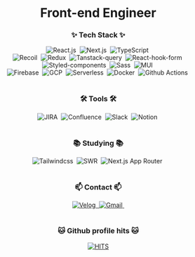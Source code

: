<h1 align="center">Front-end Engineer</h1>

<h3 align="center">✨ Tech Stack ✨</h3>

<div align="center">
    <img alt="React.js" src="https://img.shields.io/badge/React.js-45b8d8?style=flat-square&logo=react&logoColor=white" />&nbsp;
    <img alt="Next.js" src="https://img.shields.io/badge/Next.js-black?style=flat-square&logo=Next.js&logoColor=white" />&nbsp;
    <img alt="TypeScript" src="https://img.shields.io/badge/TypeScript-007ACC?style=flat-square&logo=typescript&logoColor=white" />&nbsp;
</div>

<div align="center">
    <img alt="Recoil" src="https://img.shields.io/badge/Recoil-3578E5?style=flat-square&logo=Recoil&logoColor=white" />&nbsp;
    <img alt="Redux" src="https://img.shields.io/badge/Redux-764ABC?style=flat-square&logo=Redux&logoColor=white" />&nbsp;
    <img alt="Tanstack-query" src="https://img.shields.io/badge/Tanstack--query-FF4154?style=flat-square&logo=React Query&logoColor=white" />&nbsp;
    <img alt="React-hook-form" src="https://img.shields.io/badge/React--hook--form-EC5990?style=flat-square&logo=React hook form&logoColor=white" />&nbsp;
</div>

<div align="center">
    <img alt="Styled-components" src="https://img.shields.io/badge/Styled--components-DB7093?style=flat-square&logo=styled-components&logoColor=white" />&nbsp;
    <img alt="Sass" src="https://img.shields.io/badge/Sass-CC6699?style=flat-square&logo=Sass&logoColor=white" />&nbsp;
    <img alt="MUI" src="https://img.shields.io/badge/MUI-007FFF?style=flat-square&logo=MUI&logoColor=white" />&nbsp;
</div>

<div align="center">
    <img alt="Firebase" src="https://img.shields.io/badge/Firebase-DD2C00?style=flat-square&logo=Firebase&logoColor=white" />&nbsp;
    <img alt="GCP" src="https://img.shields.io/badge/GCP-4285F4?style=flat-square&logo=Google Cloud&logoColor=white" />&nbsp;
    <img alt="Serverless" src="https://img.shields.io/badge/Serverless-FD5750?style=flat-square&logo=Serverless&logoColor=white" />&nbsp;
    <img alt="Docker" src="https://img.shields.io/badge/Docker-2496ED?style=flat-square&logo=Docker&logoColor=white" />&nbsp;
    <img alt="Github Actions" src="https://img.shields.io/badge/Github Actions-000000?style=flat-square&logo=Github Actions&logoColor=white" />&nbsp;
</div>

<br/>

<h3 align="center">🛠 Tools 🛠</h3>

<div align="center">
    <img alt="JIRA" src="https://img.shields.io/badge/JIRA-0052CC?style=flat-square&logo=JIRA&logoColor=white" />&nbsp;
    <img alt="Confluence" src="https://img.shields.io/badge/Confluence-172B4D?style=flat-square&logo=Confluence&logoColor=white" />&nbsp;
    <img alt="Slack" src="https://img.shields.io/badge/Slack-4A154B?style=flat-square&logo=Slack&logoColor=white" />&nbsp;
    <img alt="Notion" src="https://img.shields.io/badge/Notion-000000?style=flat-square&logo=Notion&logoColor=white" />&nbsp;
</div>

<br/>

<h3 align="center">📚 Studying 📚</h3>

<div align="center">
    <img alt="Tailwindcss" src="https://img.shields.io/badge/Tailwindcss-06B6D4?style=flat-square&logo=Tailwindcss&logoColor=white" />&nbsp;
    <img alt="SWR" src="https://img.shields.io/badge/SWR-000000?style=flat-square&logo=SWR&logoColor=white" />&nbsp;
    <img alt="Next.js App Router" src="https://img.shields.io/badge/App Router-000000?style=flat-square&logo=Next.js&logoColor=white" />&nbsp;
</div>

<br/>

<h3 align="center">📫 Contact 📫</h3>

<div align="center">
    <a href="https://velog.io/@olzlel2000">
        <img alt="Velog" src="https://img.shields.io/badge/Velog-1EBC8F?style=flat-square&logo=velog&logoColor=white" />&nbsp;
    </a>
    <a href="mailto:olzlel2000@gmail.com">
        <img alt="Gmail" src="https://img.shields.io/badge/olzlel2000@gmail.com-D14836?style=flat-square&logo=gmail&logoColor=white"/>&nbsp;
    </a>
</div>

<br/>

<h3 align="center">🐱 Github profile hits 🐱</h3>
<div align="center">
    <a href="https://hits.seeyoufarm.com"><img alt="HITS" src="https://hits.seeyoufarm.com/api/count/incr/badge.svg?url=https%3A%2F%2Fgithub.com%2FRumbleBi&count_bg=%23FFD400&title_bg=%23555555&icon=&icon_color=%23E7E7E7&title=HITS&edge_flat=false"/></a>
</div>
